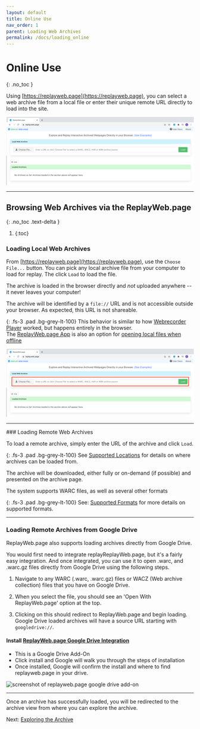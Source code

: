```yaml
---
layout: default
title: Online Use
nav_order: 1
parent: Loading Web Archives
permalink: /docs/loading_online
---
```


# Online Use

{: .no_toc }

Using [https://replayweb.page](https://replayweb.page), you can select a web archive file from a local file or enter their unique remote URL directly to load into the site.

<img alt="screenshot of replayweb.page (online)" src="/docs/assets/replaywebpage-online.png">
<hr>

## Browsing Web Archives via the ReplayWeb.page

{: .no_toc .text-delta }

1.  {:toc}

### Loading Local Web Archives

From [https://replayweb.page](https://replayweb.page), use the `Choose File...` button. You can pick any local archive file from your computer to load for replay.
The click `Load` to load the file.

The archive is loaded in the browser directly and _not_ uploaded anywhere -- it never leaves your computer!

The archive will be identified by a `file://` URL and is not accessible outside your browser. As expected,
this URL is not shareable.

{: .fs-3 .pad .bg-grey-lt-100}
This behavior is similar to how [Webrecorder Player](https://github.com/webrecorder/webrecorder-player) worked, but happens entirely in the browser. <br>The [ReplayWeb.page App](https://github.com/webrecorder/replayweb.page/releases) is also an option for [opening local files when offline](loading_offline#replaywebpage-as-standalone-desktop-electron-app)

<img alt="screenshot of replayweb.page (online)" src="/docs/assets/replaywebpage-online-local.png">

<hr> 
### Loading Remote Web Archives

To load a remote archive, simply enter the URL of the archive and click `Load`.

{: .fs-3 .pad .bg-grey-lt-100}
See [Supported Locations](locations) for details on where archives can be loaded from.

The archive will be downloaded, either fully or on-demand (if possible) and presented on the archive page.

The system supports WARC files, as well as several other formats

{: .fs-3 .pad .bg-grey-lt-100}
See: [Supported Formats](formats) for more details on supported formats.

<hr>

### Loading Remote Archives from Google Drive

ReplayWeb.page also supports loading archives directly from Google Drive.

You would first need to integrate replayReplayWeb.page, but it's a fairly easy integration. And once integrated, you can use it to open .warc, and .warc.gz files directly from Google Drive using the following steps.

1. Navigate to any WARC (.warc, .warc.gz) files or WACZ (Web archive collection) files that you have on Google Drive.

2. When you select the file, you should see an 'Open With ReplayWeb.page' option at the top.

3. Clicking on this should redirect to ReplayWeb.page and begin loading. Google Drive loaded archives will have a source URL starting with `googledrive://`.

#### Install [ReplayWeb.page Google Drive Integration](https://gsuite.google.com/u/2/marketplace/app/replaywebpage/160798412227)

- This is a Google Drive Add-On
- Click install and Google will walk you through the steps of installation
- Once installed, Google will confirm the install and where to find replayweb.page in your drive.

<img alt="screenshot of replayweb.page google drive add-on" src="/docs/assets/replaywebpage-googledrive-install.gif">

<hr>
Once an archive has successfully loaded, you will be redirected to the archive view from where you can explore the archive.

Next: [Exploring the Archive](/docs/exploring)
